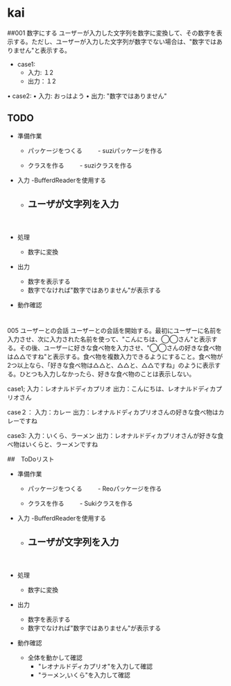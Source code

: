 # kai

##001 数字にする
ユーザーが入力した文字列を数字に変換して、その数字を表示する。ただし、ユーザーが入力した文字列が数字でない場合は、"数字ではありません"と表示する。

- case1:
  - 入力: １2
  - 出力：１2

• case2:
• 入力: おっはよう
• 出力: "数字ではありません"

## TODO

- 準備作業
  - パッケージをつくる
 　　 - suziパッケージを作る

  - クラスを作る
 　　 - suziクラスを作る

- 入力
  -BufferdReaderを使用する  
  - ユーザが文字列を入力
    -  
  　 
- 処理
  - 数字に変換
- 出力
  - 数字を表示する
  - 数字でなければ"数字ではありません"が表示する
- 動作確認

#
  005 ユーザーとの会話
ユーザーとの会話を開始する。最初にユーザーに名前を入力させ、次に入力された名前を使って、"こんにちは、◯◯さん"と表示する。その後、ユーザーに好きな食べ物を入力させ、"◯◯さんの好きな食べ物は△△ですね"と表示する。食べ物を複数入力できるようにすること。食べ物が2つ以上なら、「好きな食べ物は△△と、△△と、△△ですね」のように表示する。ひとつも入力しなかったら、好きな食べ物のことは表示しない。

case1;
入力：レオナルドディカプリオ
出力：こんにちは、レオナルドディカプリオさん

case２：
入力：カレー
出力：レオナルドディカプリオさんの好きな食べ物はカレーですね

case3:
入力：いくら、ラーメン
出力：レオナルドディカプリオさんが好きな食べ物はいくらと、ラーメンですね

##　ToDoリスト

- 準備作業
  - パッケージをつくる
 　　 - Reoパッケージを作る

  - クラスを作る
 　　 - Sukiクラスを作る

- 入力
  -BufferdReaderを使用する  
  - ユーザが文字列を入力
    -  
  　 
- 処理
  - 数字に変換
- 出力
  - 数字を表示する
  - 数字でなければ"数字ではありません"が表示する
- 動作確認
  - 全体を動かして確認
    - "レオナルドディカプリオ"を入力して確認
    - "ラーメン,いくら"を入力して確認    